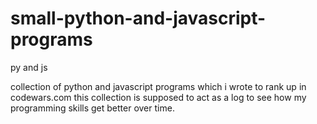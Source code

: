 # small-python-and-javascript-programs
py and js

collection of python and javascript programs which i wrote to rank up in codewars.com
this collection is supposed to act as a log to see how my programming skills get better over time.
